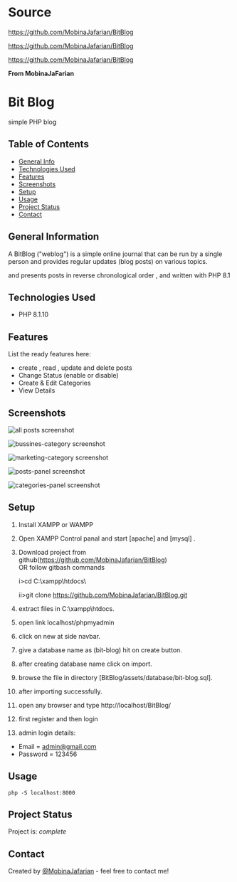 # Source
https://github.com/MobinaJafarian/BitBlog

https://github.com/MobinaJafarian/BitBlog

https://github.com/MobinaJafarian/BitBlog

**From MobinaJaFarian**

# Bit Blog
simple PHP blog


## Table of Contents
* [General Info](#general-information)
* [Technologies Used](#technologies-used)
* [Features](#features)
* [Screenshots](#screenshots)
* [Setup](#setup)
* [Usage](#usage)
* [Project Status](#project-status)
* [Contact](#contact)
<!-- * [License](#license) -->


## General Information

A BitBlog ("weblog") is a simple online journal that can be run by a single person and provides regular updates (blog posts) on various topics.
 
and
presents posts in reverse chronological order , and written with PHP 8.1



## Technologies Used
- PHP 8.1.10



## Features
List the ready features here:
- create , read , update and delete posts
- Change Status (enable or disable)
- Create & Edit Categories 
- View Details


## Screenshots
![all posts screenshot](./assets/images/screenshots/Screenshot-Bit%20Blog%20all%20posts.png)

![bussines-category screenshot](./assets/images/screenshots/Screenshot-Bussines.png)

![marketing-category screenshot](./assets/images/screenshots/Screenshot-Marketing%20%26%20social%20media.png)

![posts-panel screenshot](./assets/images/screenshots/Screenshot-posts.png)

![categories-panel screenshot](./assets/images/screenshots/Screenshot-categories%20.png)


## Setup
1. Install XAMPP or WAMPP

2. Open XAMPP Control panal and start [apache] and [mysql] .

3. Download project from github(https://github.com/MobinaJafarian/BitBlog)  
    OR follow gitbash commands
    
    i>cd C:\\xampp\htdocs\
    
    ii>git clone https://github.com/MobinaJafarian/BitBlog.git
    
4. extract files in C:\\xampp\htdocs\.

5. open link localhost/phpmyadmin

6. click on new at side navbar.

7. give a database name as (bit-blog) hit on create button.

8. after creating database name click on import.

9. browse the file in directory
[BitBlog/assets/database/bit-blog.sql].

10. after importing successfully.

11. open any browser and type http://localhost/BitBlog/

12. first register and then login

13. admin login details: 
- Email = admin@gmail.com 
- Password = 123456


## Usage


`php -S localhost:8000`


## Project Status
Project is: _complete_ 





## Contact
Created by [@MobinaJafarian](https://github.com/MobinaJafarian) - feel free to contact me!


<!-- Optional -->
<!-- ## License -->
<!-- This project is open source and available under the [... License](). -->


